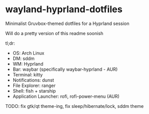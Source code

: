 # wayland-hyprland-dotfiles
Minimalist Gruvbox-themed dotfiles for a Hyprland session

Will do a pretty version of this readme soonish

tl;dr:
- OS: Arch Linux
- DM: sddm
- WM: Hyprland
- Bar: waybar (specifically waybar-hyprland - AUR)
- Terminal: kitty
- Notifications: dunst
- File Explorer: ranger
- Shell: fish + starship
- Application Launcher: rofi, rofi-power-menu (AUR)

TODO: fix gtk/qt theme-ing, fix sleep/hibernate/lock, sddm theme